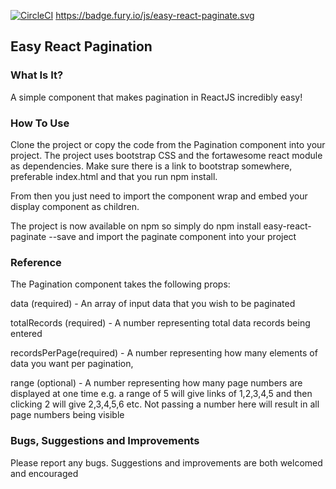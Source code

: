 [![CircleCI](https://circleci.com/gh/Xerith89/easy-react-paginate.svg?style=svg)](https://circleci.com/gh/Xerith89/easy-react-paginate)
https://badge.fury.io/js/easy-react-paginate.svg

## Easy React Pagination

### What Is It?

A simple component that makes pagination in ReactJS incredibly easy!

### How To Use

Clone the project or copy the code from the Pagination component into your project.
The project uses bootstrap CSS and the fortawesome react module as dependencies. Make sure there is a link to bootstrap somewhere, preferable index.html and that you run npm install.

From then you just need to import the component wrap and embed your display component as children.

The project is now available on npm so simply do npm install easy-react-paginate --save and import the paginate component into your project

### Reference

The Pagination component takes the following props:

data (required) - An array of input data that you wish to be paginated

totalRecords (required) - A number representing total data records being entered

recordsPerPage(required) - A number representing how many elements of data you want per pagination,

range (optional) - A number representing how many page numbers are displayed at one time e.g. a range of 5 will give links of 1,2,3,4,5
and then clicking 2 will give 2,3,4,5,6 etc. Not passing a number here will result in all page numbers being visible

### Bugs, Suggestions and Improvements

Please report any bugs. Suggestions and improvements are both welcomed and encouraged

